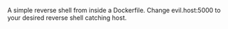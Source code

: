 A simple reverse shell from inside a Dockerfile. Change evil.host:5000 to your desired reverse shell catching host.
